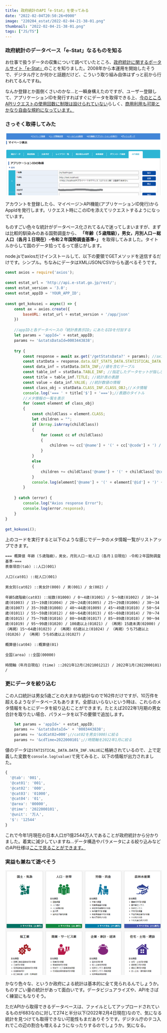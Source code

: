 ```yaml
---
title: 政府統計のAPI「e-Stat」を使ってみる
date: "2022-02-04T20:50:26+0900"
image: "220204_estat/2022-02-04-21-38-01.png"
thumbnail: "2022-02-04-21-38-01.png"
tags: ["JS/TS"]
---
```


### 政府統計のデータベース「e-Stat」なるものを知る

お仕事で扱うデータの収集について調べていたところ、[政府統計に関するポータルサイト「e-Stat」](https://e-stat.go.jp/)のことを知りました。2008年から本運用を開始したそうで、デジタル庁とか何かと話題だけど、こういう取り組み自体はずっと前から行われてるんですね。

なんか登録とか面倒くさいのかな…と一瞬身構えたのですが、ユーザー登録して、アプリケーションIDを発行すればすぐにデータを取得できる上、[今のところAPIリクエストの使用回数に制限は設けられていない](https://www.e-stat.go.jp/api/api-dev/faq#q_2_3)らしく、[商用利用も可能とかなり自由な規約になっています。](https://www.e-stat.go.jp/terms-of-use)

### さっそく取得してみた

![](2022-02-04-21-11-58.png)

アカウントを登録したら、マイページ＞API機能(アプリケーションID発行)からAppIdを発行します。リクエスト時にこのIDを添えてリクエストするようになっています。

ものすごい色々な統計がデータベース化されてるんで迷ってしまいますが、まずは比較的馴染みのある国勢調査から、 **「年齢（５歳階級），男女，月別人口－総人口（各月１日現在）-令和２年国勢調査基準-」** を取得してみました。タイトルからして国のデータ拾ってるって感じがします。

node.jsでaxiosだけインストールして、以下の要領でGETメソッドを送信するだけです。シンプル。ちなみにデータはXML/JSON/CSVからも選べるそうです。

```js
const axios = require('axios');

const estat_url = 'http://api.e-stat.go.jp/rest/';
const estat_version = '3.0';
const estat_appID = 'YOUR_APP_ID';

const get_kokusei = async() => {
	const ax = axios.create({
		baseURL: estat_url + estat_version + '/app/json'
	})

    //appIDと各データベースの「統計表表示ID」にあたるIDを付加する
	let params = 'appId=' + estat_appID;
	params += '&statsDataId=0003443838';

	try {
		const response = await ax.get('/getStatsData?' + params); //axiosでget
		const statData = response.data.GET_STATS_DATA.STATISTICAL_DATA; //統計データの情報
		const data_inf = statData.DATA_INF;//値を含むテーブル
		const table_inf = statData.TABLE_INF; //指定したデータセットが指し示す統計データの情報
		const title = table_inf.TITLE; //統計表の表題
		const value = data_inf.VALUE; //統計数値の情報
		const class_obj = statData.CLASS_INF.CLASS_OBJ;//メタ情報
		console.log('=== ' + title['$'] + '===');//表題のタイトル
		//メタ情報の一覧を表示
		for (const element of class_obj)
		{
			const childClass = element.CLASS;
			let children = "";
			if (Array.isArray(childClass))
			{
				for (const cc of childClass)
				{
					children += cc['@name'] + '(' + cc['@code'] + ') / ';
				}	
			}
			else
			{
				children += childClass['@name'] + '(' + childClass['@code'] + ')';
			}
			console.log(element['@name'] + '(' + element['@id'] + ')' + ' ::' + children + '\n');
		}

	} catch (error) {
		console.log("Axios response Error");
        console.log(error.response);
	}
}

get_kokusei();
```

上のコードを実行すると以下のような感じでデータのメタ情報一覧がリストアップできます。

```
=== 概算値 年齢（５歳階級），男女，月別人口－総人口（各月１日現在）-令和２年国勢調査基準-===
表章項目(tab) ::人口(001)

人口(cat01) ::総人口(001)

男女別(cat02) ::男女計(000) / 男(001) / 女(002) /

年齢5歳階級(cat03) ::総数(01000) / 0～4歳(01001) / 5～9歳(01002) / 10～14歳(01003) / 15～19歳(01004) / 20～24歳(01005) / 25～29歳(01006) / 30～34歳(01007) / 35～39歳(01008) / 40～44歳(01009) / 45～49歳(01010) / 50～54 歳(01011) / 55～59歳(01012) / 60～64歳(01013) / 65～69歳(01014) / 70～74歳(01015) / 75～79歳(01016) / 80～84歳(01017) / 85～89歳(01018) / 90～94歳(01019) / 95～99歳(01020) / 100歳以上(01021) / （再掲）15歳未満(02000) / （再掲）15～64歳(01023) / （再掲）65歳以上(01024) / （再掲）うち75歳以上(01026) / （再掲）うち85歳以上(01027) /

概算値(cat04) ::概算値(01)

全国(area) ::全国(00000)

時間軸（年月日現在）(time) ::2021年12月(2021001212) / 2022年1月(2022000101) /
```


### 更にデータを絞り込む

この人口統計は男女5歳ごとの大まかな統計なので162件だけですが、10万件を超えるようなデータベースもあります。全部はいらないという時は、これらのメタ情報をもとにデータを絞り込むことができます。たとえば2022年1月期の男女合計を取りたい場合、パラメータを以下の要領で追加します。

```js
	let params = 'appId=' + estat_appID;
	params += '&statsDataId=' + '0003443838';
	params += '&cdCat02=000';//cat02を男女(000)に絞る
	params += '&cdTime=2022000101';//時間軸を2022年1月に絞る
```

値のデータは`STATISTICAL_DATA.DATA_INF.VALUE`に格納されているので、上で定義した変数を`console.log(value)`で見てみると、以下の情報が出力されました。

```js
{
  '@tab': '001',
  '@cat01': '001',
  '@cat02': '000',
  '@cat03': '01000',
  '@cat04': '01',
  '@area': '00000',
  '@time': '2022000101',
  '@unit': '万人',
  '$': '12544'
}
```

これで今年1月現在の日本人口が1億2544万人であることが政府統計から分かりました。着実に減少していますね…データ構造やパラメータによる絞り込みなどのAPI仕様は[ここで見ることができます。](https://www.e-stat.go.jp/api/api-info/api-spec)

### 実益も兼ねて遊べそう

![](2022-02-04-21-38-01.png)

かなり色々な、というか政府による統計は基本的に全て見られるんでしょうか。ものすごい量の統計があって面白いです。データビジュアライズや、APIをさばく練習にもなりそう。

ただAPIから取得できるデータベースは、ファイルとしてアップロードされているものが683なのに対して274と半分以下(2022年2月4日現在)なので、気になる統計を見つけても取得できない可能性もまだありそうです。デジタル庁のテコ入れでこの辺の割合も増えるようになったりするのでしょうか。気になる。